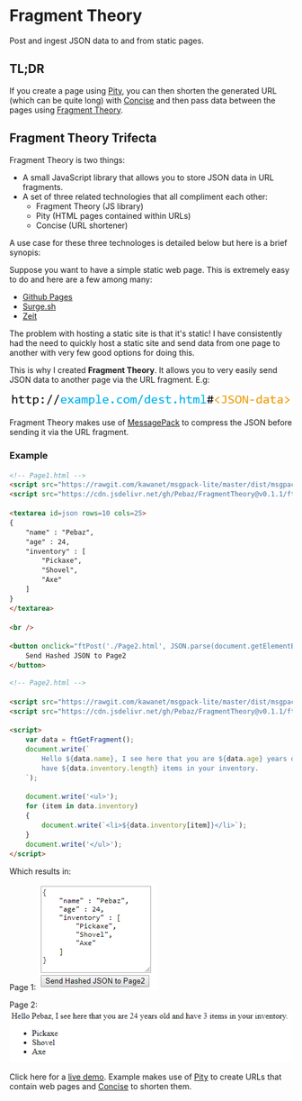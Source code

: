 # Fragment Theory

Post and ingest JSON data to and from static pages.

## TL;DR

If you create a page using [Pity](https://github.com/Pebaz/Pity), you can then
shorten the generated URL (which can be quite long) with
[Concise](https://github.com/Pebaz/Concise) and then pass data between the
pages using [Fragment Theory](https://github.com/Pebaz/FragmentTheory).

## Fragment Theory Trifecta

Fragment Theory is two things:

 * A small JavaScript library that allows you to store JSON data in URL
   fragments.
 * A set of three related technologies that all compliment each other:
   - Fragment Theory (JS library)
   - Pity (HTML pages contained within URLs)
   - Concise (URL shortener)

A use case for these three technologes is detailed below but here is a brief
synopis:

Suppose you want to have a simple static web page. This is extremely easy to do
and here are a few among many:

 * [Github Pages](https://pages.github.com/)
 * [Surge.sh](https://surge.sh/)
 * [Zeit](https://zeit.co/docs/v2/deployments/official-builders/static-now-static/)

The problem with hosting a static site is that it's static! I have consistently
had the need to quickly host a static site and send data from one page to
another with very few good options for doing this.

This is why I created **Fragment Theory**. It allows you to very easily send
JSON data to another page via the URL fragment. E.g:

<img src=examples/URLFragment.jpg />

Fragment Theory makes use of [MessagePack](https://github.com/kawanet/msgpack-lite)
to compress the JSON before sending it via the URL fragment.

### Example

```html
<!-- Page1.html -->
<script src="https://rawgit.com/kawanet/msgpack-lite/master/dist/msgpack.min.js"></script>
<script src="https://cdn.jsdelivr.net/gh/Pebaz/FragmentTheory@v0.1.1/ft.js"></script>

<textarea id=json rows=10 cols=25>
{
    "name" : "Pebaz",
    "age" : 24,
    "inventory" : [
        "Pickaxe",
        "Shovel",
        "Axe"
    ]
}
</textarea>

<br />

<button onclick="ftPost('./Page2.html', JSON.parse(document.getElementById('json').value))">
	Send Hashed JSON to Page2
</button>
```

```html
<!-- Page2.html -->

<script src="https://rawgit.com/kawanet/msgpack-lite/master/dist/msgpack.min.js"></script>
<script src="https://cdn.jsdelivr.net/gh/Pebaz/FragmentTheory@v0.1.1/ft.js"></script>

<script>
	var data = ftGetFragment();
	document.write(`
		Hello ${data.name}, I see here that you are ${data.age} years old and
		have ${data.inventory.length} items in your inventory.
	`);

	document.write('<ul>');
	for (item in data.inventory)
	{
		document.write(`<li>${data.inventory[item]}</li>`);
	}
	document.write('</ul>');
</script>

```

Which results in:

Page 1:
<img src=examples/hello_world/Page1.jpg />

Page 2:
<img src=examples/hello_world/Page2.jpg />

Click here for a [live demo](https://pbz-url.herokuapp.com/8).
Example makes use of [Pity](https://github.com/Pebaz/Pity) to create URLs that contain web pages and
[Concise](https://github.com/Pebaz/Concise) to shorten them.
